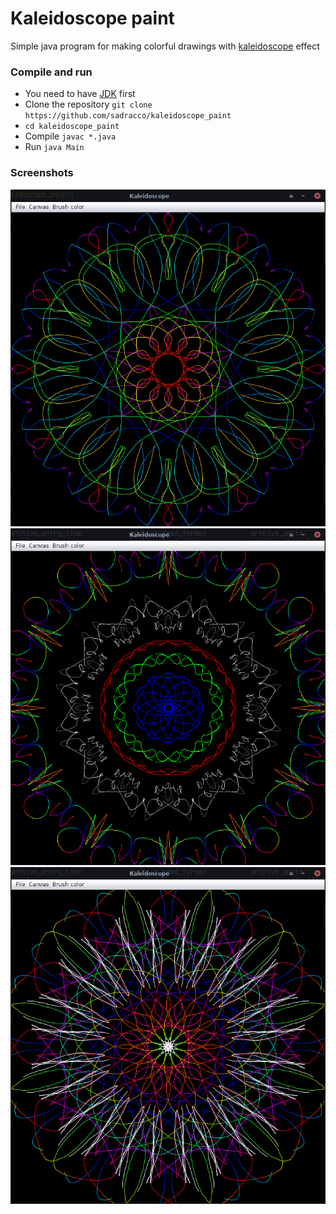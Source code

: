 # Kaleidoscope paint
Simple java program for making colorful drawings with [kaleidoscope](https://en.wikipedia.org/wiki/Kaleidoscope) effect

### Compile and run
- You need to have [JDK](https://openjdk.java.net/) first
- Clone the repository `git clone https://github.com/sadracco/kaleidoscope_paint`
- `cd kaleidoscope_paint`
- Compile `javac *.java`
- Run `java Main`

### Screenshots
![example1](examples/example1.png)
![example2](examples/example2.png)
![example3](examples/example3.png)
